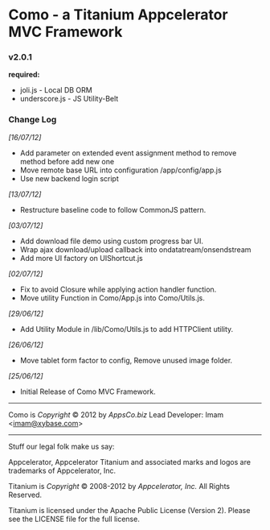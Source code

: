 Como - a Titanium Appcelerator MVC Framework
============================================

### v2.0.1

**required:**

- joli.js - Local DB ORM
- underscore.js - JS Utility-Belt

### Change Log

*[16/07/12]*

- Add parameter on extended event assignment method to remove method before add new one
- Move remote base URL into configuration /app/config/app.js
- Use new backend login script

*[13/07/12]*

- Restructure baseline code to follow CommonJS pattern.

*[03/07/12]*

- Add download file demo using custom progress bar UI.
- Wrap ajax download/upload callback into ondatatream/onsendstream
- Add more UI factory on UIShortcut.js

*[02/07/12]*

- Fix to avoid Closure while applying action handler function.
- Move utility Function in Como/App.js into Como/Utils.js.

*[29/06/12]*

- Add Utility Module in /lib/Como/Utils.js to add HTTPClient utility.

*[26/06/12]*

- Move tablet form factor to config, Remove unused image folder.

*[25/06/12]*

- Initial Release of Como MVC Framework.


---
Como is *Copyright* &copy; 2012 by *AppsCo.biz*
Lead Developer: Imam &lt;imam@xybase.com&gt;

---
Stuff our legal folk make us say:

Appcelerator, Appcelerator Titanium and associated marks and logos are
trademarks of Appcelerator, Inc.

Titanium is *Copyright* &copy; 2008-2012 by *Appcelerator, Inc.* All Rights Reserved.

Titanium is licensed under the Apache Public License (Version 2). Please
see the LICENSE file for the full license.

